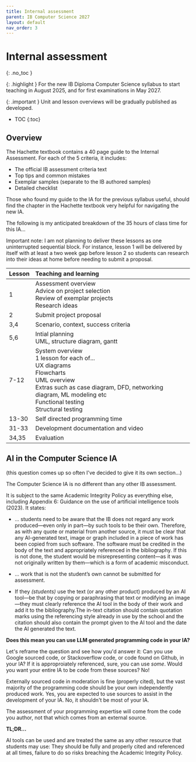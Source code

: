```yaml
---
title: Internal assessment
parent: IB Computer Science 2027
layout: default
nav_order: 3
---
```


# Internal assessment
{: .no_toc }

{: .highlight }
For the new IB Diploma Computer Science syllabus to start teaching in August 2025, and for first examinations in May 2027.

{: .important }
Unit and lesson overviews will be gradually published as developed. 

- TOC
{:toc} 

## Overview

The Hachette textbook contains a 40 page guide to the Internal Assessment. For each of the 5 criteria, it includes:

* The official IB assessment criteria text
* Top tips and common mistakes
* Exemplar samples (separate to the IB authored samples)
* Detailed checklist

Those who found my guide to the IA for the previous syllabus useful, should find the chapter in the Hachette textbook very helpful for navigating the new IA. 

The following is my anticipated breakdown of the 35 hours of class time for this IA...

Important note: I am not planning to deliver these lessons as one uninterrupted sequential block. For instance, lesson 1 will be delivered by itself with at least a two week gap before lesson 2 so students can research into their ideas at home before needing to submit a proposal. 

| Lesson | Teaching and learning |
| :---- | :---- |
| 1 | Assessment overview<br>Advice on project selection<br>Review of exemplar projects<br>Research ideas |
| 2 | Submit project proposal |
| 3,4 | Scenario, context, success criteria |
| 5,6 | Intial planning<br>UML, structure diagram, gantt |
| 7-12 | System overview<br>1 lesson for each of...<br>UX diagrams<br>Flowcharts<br>UML overview<br>Extras such as case diagram, DFD, networking diagram, ML modeling etc<br>Functional testing<br>Structural testing |
| 13-30 | Self directed programming time
| 31-33 | Development documentation and video |
| 34,35 | Evaluation |

## AI in the Computer Science IA

(this question comes up so often I've decided to give it its own section...)

The Computer Science IA is no different than any other IB assessment. 

It is subject to the same Academic Integrity Policy as everything else, including Appendix 6: Guidance on the use of artificial intelligence tools (2023). It states:

* ... students need to be aware that the IB does not regard any work produced—even only in part—by such tools to be their own. Therefore, as with any quote or material from another source, it must be clear that any AI-generated text, image or graph included in a piece of work has been copied from such software. The software must be credited in the body of the text and appropriately referenced in the bibliography. If this is not done, the student would be misrepresenting content—as it was not originally written by them—which is a form of academic misconduct.

* ... work that is not the student’s own cannot be submitted for assessment.

* If they *(students)* use the text (or any other product) produced by an AI tool—be that by copying or paraphrasing that text or modifying an image—they must clearly reference the AI tool in the body of their work and add it to the bibliography.The in-text citation should contain quotation marks using the referencing style already in use by the school and the citation should also contain the prompt given to the AI tool and the date the AI generated the text.

**Does this mean you can use LLM generated programming code in your IA?**

Let's reframe the question and see how you'd answer it: Can you use Google sourced code, or Stackoverflow code, or code found on Github, in your IA? If it is approproiately referenced, sure, you can use _some_. Would you want your entire IA to be code from these sources? No! 

Externally sourced code in moderation is fine (properly cited), but the vast majority of the programming code should be your own independently produced work. Yes, you are expected to use sources to assist in the development of your IA. No, it shouldn't be most of your IA. 

The assessment of your programming expertise will come from the code you author, not that which comes from an external source.

**TL;DR...**

AI tools can be used and are treated the same as any other resource that students may use: They should be fully and properly cited and referenced at all times, failure to do so risks breaching the Academic Integrity Policy.

